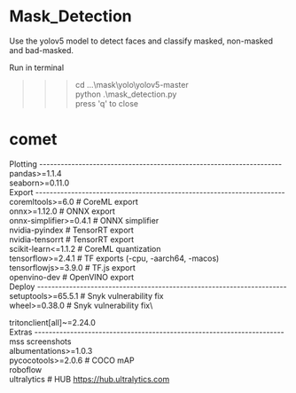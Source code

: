 # Mask_Detection
Use the yolov5 model to detect faces and classify masked, non-masked and bad-masked.

Run in terminal
>>> cd ...\mask\yolo\yolov5-master  \
>>> python .\mask_detection.py  \
press 'q' to close

# comet
Plotting --------------------------------------------------------------------\
pandas>=1.1.4\
seaborn>=0.11.0\
Export ----------------------------------------------------------------------\
coremltools>=6.0  # CoreML export\
onnx>=1.12.0  # ONNX export\
onnx-simplifier>=0.4.1  # ONNX simplifier\
nvidia-pyindex  # TensorRT export\
nvidia-tensorrt  # TensorRT export\
scikit-learn<=1.1.2  # CoreML quantization\
tensorflow>=2.4.1  # TF exports (-cpu, -aarch64, -macos)\
tensorflowjs>=3.9.0  # TF.js export\
openvino-dev  # OpenVINO export\
Deploy ----------------------------------------------------------------------\
setuptools>=65.5.1 # Snyk vulnerability fix\
wheel>=0.38.0 # Snyk vulnerability fix\

tritonclient[all]~=2.24.0\
Extras ----------------------------------------------------------------------\
mss  screenshots\
albumentations>=1.0.3\
pycocotools>=2.0.6  # COCO mAP\
roboflow\
ultralytics  # HUB https://hub.ultralytics.com
